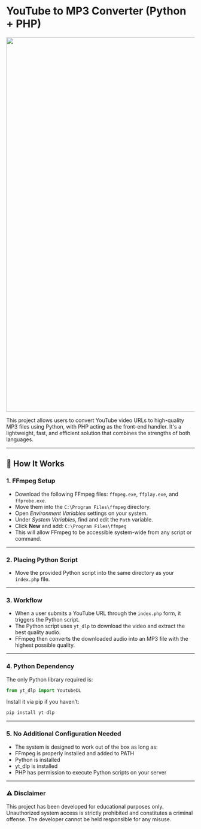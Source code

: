 # YouTube to MP3 Converter (Python + PHP)

<img src="https://i.imgur.com/tb2oVy8.png" width="1000px">

This project allows users to convert YouTube video URLs to high-quality MP3 files using Python, with PHP acting as the front-end handler. It's a lightweight, fast, and efficient solution that combines the strengths of both languages.

---

## 📌 How It Works

### 1. FFmpeg Setup
- Download the following FFmpeg files: `ffmpeg.exe`, `ffplay.exe`, and `ffprobe.exe`.
- Move them into the `C:\Program Files\ffmpeg` directory.
- Open *Environment Variables* settings on your system.
- Under *System Variables*, find and edit the `Path` variable.
- Click **New** and add:  `C:\Program Files\ffmpeg`
- This will allow FFmpeg to be accessible system-wide from any script or command.

---

### 2. Placing Python Script
- Move the provided Python script into the same directory as your `index.php` file.

---

### 3. Workflow
- When a user submits a YouTube URL through the `index.php` form, it triggers the Python script.
- The Python script uses `yt_dlp` to download the video and extract the best quality audio.
- FFmpeg then converts the downloaded audio into an MP3 file with the highest possible quality.

---

### 4. Python Dependency
The only Python library required is:
```python
from yt_dlp import YoutubeDL
```

Install it via pip if you haven’t:
```python
pip install yt-dlp
```

---

### 5. No Additional Configuration Needed
- The system is designed to work out of the box as long as:
- FFmpeg is properly installed and added to PATH
- Python is installed
- yt_dlp is installed
- PHP has permission to execute Python scripts on your server

---

### ⚠️ Disclaimer
This project has been developed for educational purposes only. Unauthorized system access is strictly prohibited and constitutes a criminal offense. The developer cannot be held responsible for any misuse.
